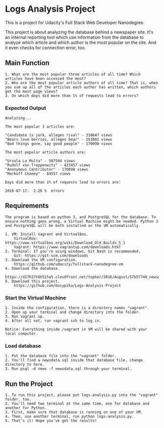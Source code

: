 # Logs Analysis Project

This is a project for Udacity's Full Stack Web Developer Nanodegree.

This project is about analyzing the database behind a newspaper site.
It's an internal reporting tool which use information from the database to analyze which article and which author is the most popular on the site.
And it even checks for connection error, too.

## Main Function

    1. What are the most popular three articles of all time? Which articles have been accessed the most?
    2. Who are the most popular article authors of all time? That is, when you sum up all of the articles each author has written, which authors get the most page views?
    3. On which days did more than 1% of requests lead to errors?

### Expected Output

    Analyzing...

    The most popular 3 articles are:

    "Candidate is jerk, alleges rival" - 338647 views
    "Bears love berries, alleges bear" - 253801 views
    "Bad things gone, say good people" - 170098 views

    The most popular article authors are:

    "Ursula La Multa" - 507594 views
    "Rudolf von Treppenwitz" - 423457 views
    "Anonymous Contributor" - 170098 views
    "Markoff Chaney" - 84557 views

    Days did more than 1% of requests lead to errors are:

    2016-07-17:  2.26 %  errors

## Requirements

    The program is based on python 3, and PostgreSQL for the database. To ensure nothing goes wrong, a Virtual Machine might be needed. Python 3 and PostgreSQL will be both installed on the VM automatically.

    1. VM: Install Vagrant and VirtualBox.
        VirtualBox: https://www.virtualbox.org/wiki/Download_Old_Builds_5_1
        Vagrant: https://www.vagrantup.com/downloads.html
    2. Terminal: If you're using windows, Git Bash is recommended.
        Git: https://git-scm.com/downloads
    3. Download the VM configuration.
        https://github.com/udacity/fullstack-nanodegree-vm
    4. Download the database.
        https://d17h27t6h515a5.cloudfront.net/topher/2016/August/57b5f748_newsdata/newsdata.zip
    5. Download this project.
        https://github.com/busypika/Logs-Analysis-Project

### Start the Virtual Machine

    1. Inside the configuration, there is a directory names "vagrant".
    2. Open up your terminal and change directory into the folder.
    3. Run vagrant up.
    4. After all set, run vagrant ssh to log in.
	
	Notice: Everything inside /vagrant in VM will be shared with your local computer.

### Load database

    1. Put the database file into the "vagrant" folder.
    2. You'll find a newsdata.sql inside that database file, change directory to here.
    3. Run psql -d news -f newsdata.sql through your terminal.

## Run the Project

    1. To run this project, please put logs-analysis.py into the "vagrant" folder, too.
    2. You'll need two terminal at the same time, one for database and another for Python.
    3. First, make sure that database is running on one of your VM.
    4. Then, use another terminal, run python logs-analysis.py.
    5. That's it! Hope you've got the results!
